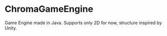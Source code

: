 # ChromaGameEngine
Game Engine made in Java. Supports only 2D for now, structure inspired by Unity.
